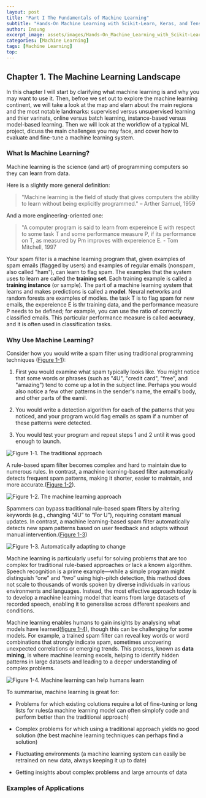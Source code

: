 ```yaml
---
layout: post
title: "Part I The Fundamentals of Machine Learning"
subtitle: "Hands-On Machine Learning with Scikit-Learn, Keras, and TensorFlow, 3rd Edition"
author: Insung
excerpt_image: assets/images/Hands-On_Machine_Learning_with_Scikit-Learn_Keras_and_Tensorflow_-_Aurelien_Geron.jpg
categories: [Machine Learning]
tags: [Machine Learning]
top:
---
```

## Chapter 1. The Machine Learning Landscape

In this chapter I will start by clarifying what machine learning is and why you may want to use it.
Then, befroe we set out to explore the machine learning continent, we will take a look at the map and elarn about the main regions and the most notable landmarks: supervised versus unsupervised learning and thier varinats, online versus batch learning, instance-based versus model-based learning. Then we will look at the workflow of a typical ML project, dicuss the main challenges you may face, and cover how to evaluate and fine-tune a machine learning system.

### What Is Machine Learning?

Machine learning is the science (and art) of programming computers so they can learn from data.

Here is a slightly more general definition:

> "Machine learning is the field of study that gives computers the ability to learn without being explicitly programmed." – Arther Samuel, 1959

And a more engineering-oriented one:

> "A computer program is said to learn from expereince E with respect to some task T and some performance measure P, if its performance on T, as measured by Pm improves with expereience E. - Tom Mitchell, 1997

Your spam filter is a machine learning program that, given examples of spam emails (flagged by users) and examples of regular emails (nonspam, also called "ham"), can learn to flag spam. The examples that the system uses to learn are called the **training set**. Each training example is called a **training instance** (or sample). The part of a machine learning system that learns and makes predictions is called a **model**. Neural networks and random forests are examples of modles. the task T is to flag spam for new emails, the expereience E is thr training data, and the performance measure P needs to be defined; for example, you can use the ratio of correctly classified emails. This particular performance measure is called **accuracy**, and it is often used in classification tasks.

### Why Use Machine Learning?

Consider how you would write a spam filter using traditional programming techniques ([Figure 1-1](https://github.com/user-attachments/assets/8db81747-2d78-436d-8342-72db5423e4ff)):

1. First you would examine what spam typically looks like. You might notice that some words or phrases (such as "4U", "credit card", "free", and "amazing") tend to come up a lot in the subject line. Perhaps you would also notice a few other patterns in the sender's name, the email's body, and other parts of the eamil.

2. You would write a detection algorithm for each of the patterns that you noticed, and your program would flag emails as spam if a number of these patterns were detected.

3. You would test your program and repeat steps 1 and 2 until it was good enough to launch.

![Figure 1-1. The traditional approach](https://github.com/user-attachments/assets/8db81747-2d78-436d-8342-72db5423e4ff)

A rule-based spam filter becomes complex and hard to maintain due to numerous rules. In contrast, a machine learning-based filter automatically detects frequent spam patterns, making it shorter, easier to maintain, and more accurate.([Figure 1-2](https://github.com/user-attachments/assets/9b846ffc-d0a7-4a29-bf3c-41bafd5dec4f)).

![Figure 1-2. The machine learning approach](https://github.com/user-attachments/assets/9b846ffc-d0a7-4a29-bf3c-41bafd5dec4f)

Spammers can bypass traditional rule-based spam filters by altering keywords (e.g., changing “4U” to “For U”), requiring constant manual updates. In contrast, a machine learning-based spam filter automatically detects new spam patterns based on user feedback and adapts without manual intervention.([Figure 1-3](https://github.com/user-attachments/assets/b62c2d06-77ff-458b-9ace-b102c8abeabd))

![Figure 1-3. Automatically adapting to change](https://github.com/user-attachments/assets/b62c2d06-77ff-458b-9ace-b102c8abeabd)

Machine learning is particularly useful for solving problems that are too complex for traditional rule-based approaches or lack a known algorithm. Speech recognition is a prime example—while a simple program might distinguish “one” and “two” using high-pitch detection, this method does not scale to thousands of words spoken by diverse individuals in various environments and languages. Instead, the most effective approach today is to develop a machine learning model that learns from large datasets of recorded speech, enabling it to generalise across different speakers and conditions.

Machine learning enables humans to gain insights by analysing what models have learned([figure 1-4](https://github.com/user-attachments/assets/7ff93963-9256-4482-acab-42f8d26f9440)), though this can be challenging for some models. For example, a trained spam filter can reveal key words or word combinations that strongly indicate spam, sometimes uncovering unexpected correlations or emerging trends. This process, known as **data mining**, is where machine learning excels, helping to identify hidden patterns in large datasets and leading to a deeper understanding of complex problems.

![Figure 1-4. Machine learning can help humans learn](https://github.com/user-attachments/assets/7ff93963-9256-4482-acab-42f8d26f9440)

To summarise, machine learning is great for:
- Problems for which existing colutions require a lot of fine-tuning or long lists for rules(a machine learning model can often simplofy code and perform better than the traditional approach)

- Complex problems for which using a traditional approach yields no good solution (the best machine learning techniques can perhaps find a solution)

- Fluctuating environments (a machine learning system can easily be retrained on new data, always keeping it up to date)

- Getting insights about complex problems and large amounts of data

### Examples of Applications